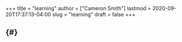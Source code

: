 +++
title = "learning"
author = ["Cameron Smith"]
lastmod = 2020-09-20T17:37:13-04:00
slug = "learning"
draft = false
+++

##  {#}
